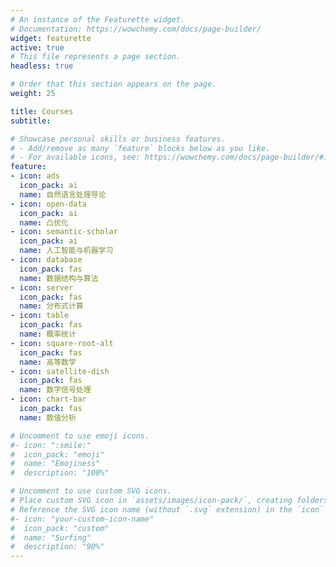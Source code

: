 ```yaml
---
# An instance of the Featurette widget.
# Documentation: https://wowchemy.com/docs/page-builder/
widget: featurette
active: true
# This file represents a page section.
headless: true

# Order that this section appears on the page.
weight: 25

title: Courses
subtitle:

# Showcase personal skills or business features.
# - Add/remove as many `feature` blocks below as you like.
# - For available icons, see: https://wowchemy.com/docs/page-builder/#icons
feature:
- icon: ads
  icon_pack: ai
  name: 自然语言处理导论
- icon: open-data
  icon_pack: ai
  name: 凸优化
- icon: semantic-scholar
  icon_pack: ai
  name: 人工智能与机器学习
- icon: database
  icon_pack: fas
  name: 数据结构与算法
- icon: server
  icon_pack: fas
  name: 分布式计算
- icon: table
  icon_pack: fas
  name: 概率统计
- icon: square-root-alt
  icon_pack: fas
  name: 高等数学
- icon: satellite-dish
  icon_pack: fas
  name: 数字信号处理
- icon: chart-bar
  icon_pack: fas
  name: 数值分析

# Uncomment to use emoji icons.
#- icon: ":smile:"
#  icon_pack: "emoji"
#  name: "Emojiness"
#  description: "100%"  

# Uncomment to use custom SVG icons.
# Place custom SVG icon in `assets/images/icon-pack/`, creating folders if necessary.
# Reference the SVG icon name (without `.svg` extension) in the `icon` field.
#- icon: "your-custom-icon-name"
#  icon_pack: "custom"
#  name: "Surfing"
#  description: "90%"
---
```

